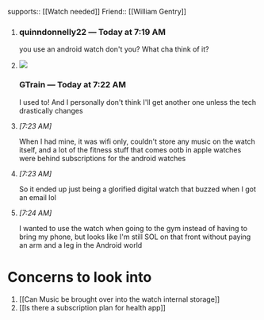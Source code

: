 supports:: [[Watch needed]]
Friend:: [[William Gentry]]

1. ### quinndonnelly22 _—_ Today at 7:19 AM
    
    you use an android watch don't you? What cha think of it?
    
2. ![](https://discordapp.com/assets/529459de1dc4c2424a03.png)
    
    ### GTrain _—_ Today at 7:22 AM
    
    I used to! And I personally don't think I'll get another one unless the tech drastically changes
    
3. _[_7:23 AM_]_
    
    When I had mine, it was wifi only, couldn't store any music on the watch itself, and a lot of the fitness stuff that comes ootb in apple watches were behind subscriptions for the android watches
    
4. _[_7:23 AM_]_
    
    So it ended up just being a glorified digital watch that buzzed when I got an email lol
    
5. _[_7:24 AM_]_
    
    I wanted to use the watch when going to the gym instead of having to bring my phone, but looks like I'm still SOL on that front without paying an arm and a leg in the Android world

# Concerns to look into 
1. [[Can Music be brought over into the watch internal storage]]
2. [[Is there a subscription plan for health app]]